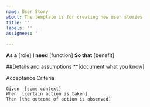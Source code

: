 ```yaml
---
name: User Story
about: The template is for creating new user stories
title: ''
labels: ''
assignees: ''

---
```


**As a** [role]
**I need** [function]
**So that** [benefit]

##Details and assumptions
**[document what you know]

Acceptance Criteria
```Gherkin
Given  [some context]
When  [certain action is taken]
Then [the outcome of action is observed]
```
